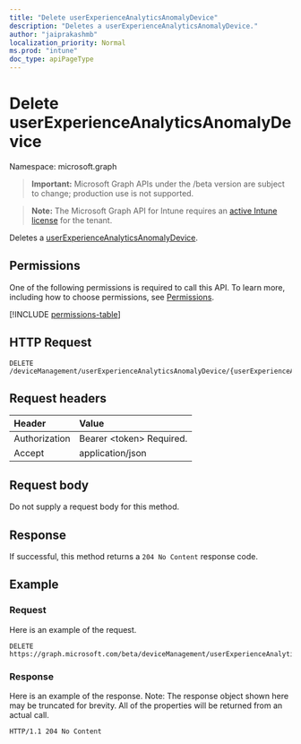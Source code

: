 ```yaml
---
title: "Delete userExperienceAnalyticsAnomalyDevice"
description: "Deletes a userExperienceAnalyticsAnomalyDevice."
author: "jaiprakashmb"
localization_priority: Normal
ms.prod: "intune"
doc_type: apiPageType
---
```


# Delete userExperienceAnalyticsAnomalyDevice

Namespace: microsoft.graph

> **Important:** Microsoft Graph APIs under the /beta version are subject to change; production use is not supported.

> **Note:** The Microsoft Graph API for Intune requires an [active Intune license](https://go.microsoft.com/fwlink/?linkid=839381) for the tenant.

Deletes a [userExperienceAnalyticsAnomalyDevice](../resources/intune-devices-userexperienceanalyticsanomalydevice.md).

## Permissions
One of the following permissions is required to call this API. To learn more, including how to choose permissions, see [Permissions](/graph/permissions-reference).

<!-- { "blockType": "permissions", "name": "intune_devices_userexperienceanalyticsanomalydevice_delete" } -->
[!INCLUDE [permissions-table](../includes/permissions/intune-devices-userexperienceanalyticsanomalydevice-delete-permissions.md)]

## HTTP Request
<!-- {
  "blockType": "ignored"
}
-->
``` http
DELETE /deviceManagement/userExperienceAnalyticsAnomalyDevice/{userExperienceAnalyticsAnomalyDeviceId}
```

## Request headers
|Header|Value|
|:---|:---|
|Authorization|Bearer &lt;token&gt; Required.|
|Accept|application/json|

## Request body
Do not supply a request body for this method.

## Response
If successful, this method returns a `204 No Content` response code.

## Example

### Request
Here is an example of the request.
``` http
DELETE https://graph.microsoft.com/beta/deviceManagement/userExperienceAnalyticsAnomalyDevice/{userExperienceAnalyticsAnomalyDeviceId}
```

### Response
Here is an example of the response. Note: The response object shown here may be truncated for brevity. All of the properties will be returned from an actual call.
``` http
HTTP/1.1 204 No Content
```
